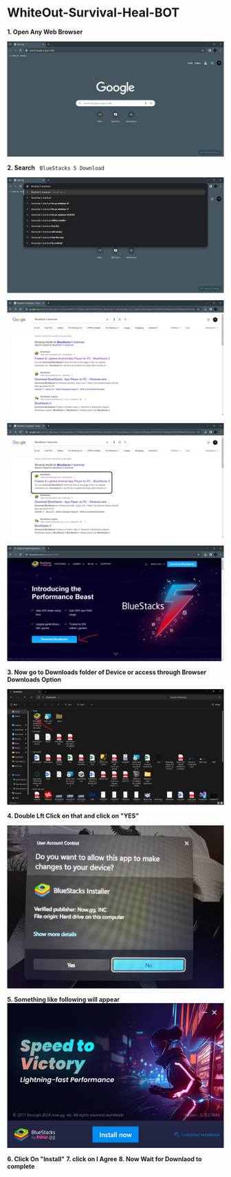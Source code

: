 # WhiteOut-Survival-Heal-BOT

**1. Open Any Web Browser**

![alt text](image.png)

**2. Search**  ``` BlueStacks 5 Download```

![alt text](image-1.png)

![alt text](image-2.png)

![alt text](search.jpg)

![alt text](image-3.png)


**3. Now go to Downloads folder of Device or access through Browser Downloads Option**

![alt text](image-4.png)

**4. Double Lft Click on that and click on "YES"**

![alt text](<WhatsApp Image 2024-03-06 at 21.25.47_5820c0ab.jpg>)

**5. Something like following will appear**
![alt text](image-5.png)

**6. Click On "Install"**
**7. click on I Agree**
**8. Now Wait for Downlaod to complete**